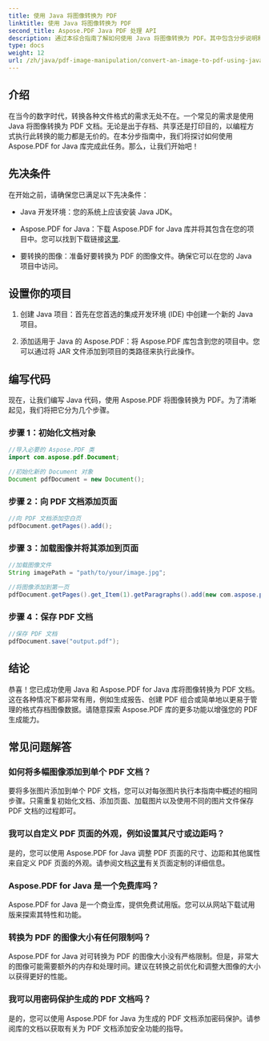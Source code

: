 ```yaml
---
title: 使用 Java 将图像转换为 PDF
linktitle: 使用 Java 将图像转换为 PDF
second_title: Aspose.PDF Java PDF 处理 API
description: 通过本综合指南了解如何使用 Java 将图像转换为 PDF。其中包含分步说明和代码示例。
type: docs
weight: 12
url: /zh/java/pdf-image-manipulation/convert-an-image-to-pdf-using-java/
---
```


## 介绍

在当今的数字时代，转换各种文件格式的需求无处不在。一个常见的需求是使用 Java 将图像转换为 PDF 文档。无论是出于存档、共享还是打印目的，以编程方式执行此转换的能力都是无价的。在本分步指南中，我们将探讨如何使用 Aspose.PDF for Java 库完成此任务。那么，让我们开始吧！

## 先决条件

在开始之前，请确保您已满足以下先决条件：

- Java 开发环境：您的系统上应该安装 Java JDK。

-  Aspose.PDF for Java：下载 Aspose.PDF for Java 库并将其包含在您的项目中。您可以找到下载链接[这里](https://releases.aspose.com/pdf/java/).

- 要转换的图像：准备好要转换为 PDF 的图像文件。确保它可以在您的 Java 项目中访问。

## 设置你的项目

1. 创建 Java 项目：首先在您首选的集成开发环境 (IDE) 中创建一个新的 Java 项目。

2. 添加适用于 Java 的 Aspose.PDF：将 Aspose.PDF 库包含到您的项目中。您可以通过将 JAR 文件添加到项目的类路径来执行此操作。

## 编写代码

现在，让我们编写 Java 代码，使用 Aspose.PDF 将图像转换为 PDF。为了清晰起见，我们将把它分为几个步骤。

### 步骤 1：初始化文档对象

```java
//导入必要的 Aspose.PDF 类
import com.aspose.pdf.Document;

//初始化新的 Document 对象
Document pdfDocument = new Document();
```

### 步骤 2：向 PDF 文档添加页面

```java
//向 PDF 文档添加空白页
pdfDocument.getPages().add();
```

### 步骤 3：加载图像并将其添加到页面

```java
//加载图像文件
String imagePath = "path/to/your/image.jpg";

//将图像添加到第一页
pdfDocument.getPages().get_Item(1).getParagraphs().add(new com.aspose.pdf.Image(imagePath));
```

### 步骤 4：保存 PDF 文档

```java
//保存 PDF 文档
pdfDocument.save("output.pdf");
```

## 结论

恭喜！您已成功使用 Java 和 Aspose.PDF for Java 库将图像转换为 PDF 文档。这在各种情况下都非常有用，例如生成报告、创建 PDF 组合或简单地以更易于管理的格式存档图像数据。请随意探索 Aspose.PDF 库的更多功能以增强您的 PDF 生成能力。

## 常见问题解答

### 如何将多幅图像添加到单个 PDF 文档？

要将多张图片添加到单个 PDF 文档，您可以对每张图片执行本指南中概述的相同步骤。只需重复初始化文档、添加页面、加载图片以及使用不同的图片文件保存 PDF 文档的过程即可。

### 我可以自定义 PDF 页面的外观，例如设置其尺寸或边距吗？

是的，您可以使用 Aspose.PDF for Java 调整 PDF 页面的尺寸、边距和其他属性来自定义 PDF 页面的外观。请参阅文档[这里](https://reference.aspose.com/pdf/java/)有关页面定制的详细信息。

### Aspose.PDF for Java 是一个免费库吗？

Aspose.PDF for Java 是一个商业库，提供免费试用版。您可以从网站下载试用版来探索其特性和功能。

### 转换为 PDF 的图像大小有任何限制吗？

Aspose.PDF for Java 对可转换为 PDF 的图像大小没有严格限制。但是，非常大的图像可能需要额外的内存和处理时间。建议在转换之前优化和调整大图像的大小以获得更好的性能。

### 我可以用密码保护生成的 PDF 文档吗？

是的，您可以使用 Aspose.PDF for Java 为生成的 PDF 文档添加密码保护。请参阅库的文档以获取有关为 PDF 文档添加安全功能的指导。